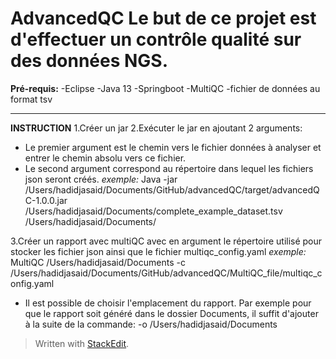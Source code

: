 **AdvancedQC**
Le but de ce projet est d'effectuer un contrôle qualité sur des données NGS.
===========================
**Pré-requis:**
-Eclipse
-Java 13
-Springboot
-MultiQC
-fichier de données au format tsv

-------------------------------------------------------------------------------
**INSTRUCTION**
1.Créer un jar
2.Exécuter le jar en ajoutant 2 arguments:
- Le premier argument est le chemin vers le fichier données à analyser et entrer le chemin absolu vers ce fichier.
- Le second argument correspond au répertoire dans lequel les fichiers json seront créés.
*exemple:*
Java -jar /Users/hadidjasaid/Documents/GitHub/advancedQC/target/advancedQC-1.0.0.jar /Users/hadidjasaid/Documents/complete_example_dataset.tsv /Users/hadidjasaid/Documents/

3.Créer un rapport avec multiQC avec en argument le répertoire utilisé pour stocker les fichier json ainsi que le fichier multiqc_config.yaml
*exemple:*
MultiQC /Users/hadidjasaid/Documents -c /Users/hadidjasaid/Documents/GitHub/advancedQC/MultiQC_file/multiqc_config.yaml
- Il est possible de choisir l'emplacement du rapport. Par exemple pour que le rapport soit généré dans le dossier Documents, il suffit d'ajouter à la suite de la commande:  -o /Users/hadidjasaid/Documents



> Written with [StackEdit](https://stackedit.io/).
